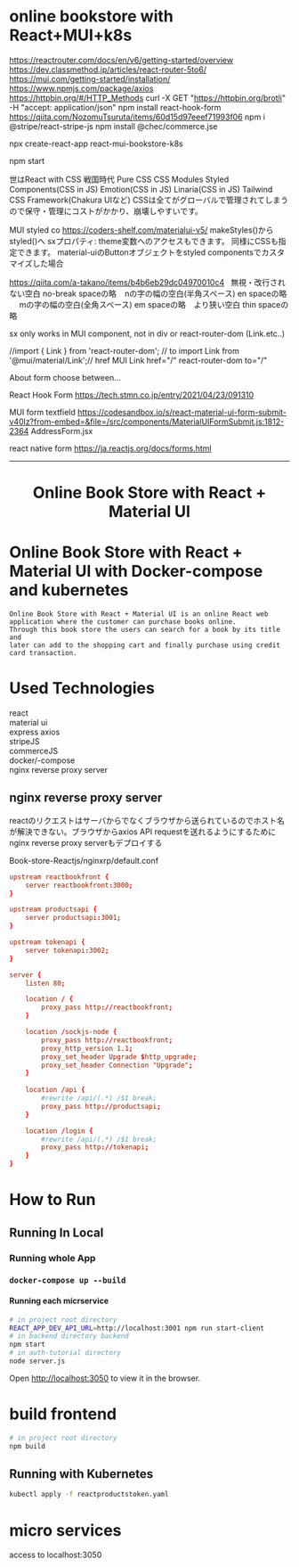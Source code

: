 #  online bookstore with React+MUI+k8s

https://reactrouter.com/docs/en/v6/getting-started/overview 
https://dev.classmethod.jp/articles/react-router-5to6/
https://mui.com/getting-started/installation/
https://www.npmjs.com/package/axios
https://httpbin.org/#/HTTP_Methods
curl -X GET "https://httpbin.org/brotli" -H "accept: application/json"
npm install react-hook-form https://qiita.com/NozomuTsuruta/items/60d15d97eeef71993f06
npm i @stripe/react-stripe-js
npm install @chec/commerce.jse


npx create-react-app react-mui-bookstore-k8s

npm start

世はReact with CSS 戦国時代
Pure CSS
CSS Modules
Styled Components(CSS in JS)
Emotion(CSS in JS)
Linaria(CSS in JS)
Tailwind
CSS Framework(Chakura UIなど)
CSSは全てがグローバルで管理されてしまうので保守・管理にコストがかかり、崩壊しやすいです。

MUI
styled co
https://coders-shelf.com/materialui-v5/
makeStyles()からstyled()へ
sxプロパティ:
theme変数へのアクセスもできます。
同様にCSSも指定できます。
material-uiのButtonオブジェクトをstyled componentsでカスタマイズした場合

https://qiita.com/a-takano/items/b4b6eb29dc04970010c4
&nbsp;	無視・改行されない空白	no-break spaceの略
&ensp;	nの字の幅の空白(半角スペース)	en spaceの略
&emsp;	mの字の幅の空白(全角スペース)	em spaceの略
&thinsp;	&nbsp;より狭い空白	thin spaceの略



sx only works in MUI component, not in div or react-router-dom (Link.etc..)

//import { Link } from 'react-router-dom'; // to
import Link from '@mui/material/Link';// href
MUI Link href="/"
react-router-dom to="/"


About form choose between...

React Hook Form
https://tech.stmn.co.jp/entry/2021/04/23/091310


MUI form textfield
https://codesandbox.io/s/react-material-ui-form-submit-v40lz?from-embed=&file=/src/components/MaterialUIFormSubmit.js:1812-2364
AddressForm.jsx

react native form
https://ja.reactjs.org/docs/forms.html



----------------------






<h1 align="center">Online Book Store with React + Material UI </h1>


# Online Book Store with React + Material UI with Docker-compose and kubernetes
    Online Book Store with React + Material UI is an online React web application where the customer can purchase books online.
    Through this book store the users can search for a book by its title and
    later can add to the shopping cart and finally purchase using credit card transaction.


# Used Technologies

react  
material ui  
express
axios    
stripeJS  
commerceJS  
docker/-compose  
nginx reverse proxy server

## nginx reverse proxy server
reactのリクエストはサーバからでなくブラウザから送られているのでホスト名が解決できない。ブラウザからaxios API requestを送れるようにするためにnginx reverse proxy serverもデプロイする

Book-store-Reactjs/nginxrp/default.conf  
```conf
upstream reactbookfront {
    server reactbookfront:3000;
}

upstream productsapi {
    server productsapi:3001;
}

upstream tokenapi {
    server tokenapi:3002;
}

server {
    listen 80;

    location / {
        proxy_pass http://reactbookfront;
    }

    location /sockjs-node {
        proxy_pass http://reactbookfront;
        proxy_http_version 1.1;
        proxy_set_header Upgrade $http_upgrade;
        proxy_set_header Connection "Upgrade";
    }
    
    location /api {
        #rewrite /api/(.*) /$1 break;
        proxy_pass http://productsapi;
    }

    location /login {
        #rewrite /api/(.*) /$1 break;
        proxy_pass http://tokenapi;
    }
}

```

# How to Run 
## Running In Local  
### Running whole App
### `docker-compose up --build`  

#### Running each micrservice  
```sh
# in project root directory
REACT_APP_DEV_API_URL=http://localhost:3001 npm run start-client
# in backend directory backend
npm start
# in auth-tutorial directory
node server.js
```
Open [http://localhost:3050](http://localhost:3050) to view it in the browser.

# build frontend
```sh
# in project root directory
npm build
```


## Running with Kubernetes
```sh
kubectl apply -f reactproductstoken.yaml
```









# micro services
access to localhost:3050